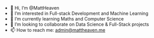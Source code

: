 - 👋 Hi, I’m @MattHeaven
- 👀 I’m interested in Full-stack Development and Machine Learning
- 🌱 I’m currently learning Maths and Computer Science
- 💞️ I’m looking to collaborate on Data Science & Full-Stack projects
- 📫 How to reach me: admin@mattheaven.me

<!---
MattHeaven/MattHeaven is a ✨ special ✨ repository because its `README.md` (this file) appears on your GitHub profile.
You can click the Preview link to take a look at your changes.
--->
